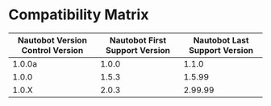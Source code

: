 # Compatibility Matrix

| Nautobot Version Control Version | Nautobot First Support Version | Nautobot Last Support Version |
| ------------- | -------------------- | ------------- |
| 1.0.0a         | 1.0.0                | 1.1.0        |
| 1.0.0         | 1.5.3                | 1.5.99        |
| 1.0.X         | 2.0.3                | 2.99.99       |
